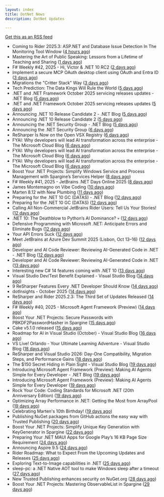 ```yaml
---
layout: index
title: DotNet News
description: DotNet Updates

---
```


[Get this as an RSS feed](/dotnet.rss)

<!-- news_marker starts -->
- Coming to Rider 2025.3: ASP.NET and Database Issue Detection In The Monitoring Tool Window ([4 hours ago](https://blog.jetbrains.com/dotnet/2025/10/20/rider-2025-3-asp-dotnet-and-database-issue-monitoring/))
- Mastering the Art of Public Speaking: Lessons from a Lifetime of Teaching and Sharing ([1 days ago](https://dotnettips.wordpress.com/2025/10/19/mastering-the-art-of-public-speaking-lessons-from-a-lifetime-of-teaching-and-sharing/))
- F# Weekly #42, 2025 - Hi, Victor &amp; .NET 10 RC2 ([2 days ago](https://dotnetkicks.com/r/732696?url=https://sergeytihon.com/2025/10/18/f-weekly-42-2025-hi-victor-net-10-rc2/))
- Implement a secure MCP OAuth desktop client using OAuth and Entra ID ([3 days ago](https://dotnetkicks.com/r/732629?url=https://damienbod.com/2025/10/16/implement-a-secure-mcp-oauth-desktop-client-using-oauth-and-entra-id/))
- Migrations the "Critter Stack" Way ([3 days ago](https://dotnetkicks.com/r/732627?url=https://jeremydmiller.com/2025/10/16/migrationsthe-critter-stack-way/))
- Tech Prediction: The Data Kings Will Rule the World ([5 days ago](https://dotnettips.wordpress.com/2025/10/15/tech-prediction-the-data-kings-will-rule-the-world/))
- .NET and .NET Framework October 2025 servicing releases updates - .NET Blog ([5 days ago](https://dotnetkicks.com/r/732496?url=https://devblogs.microsoft.com/dotnet/dotnet-and-dotnet-framework-october-2025-servicing-updates/))
- .NET and .NET Framework October 2025 servicing releases updates ([5 days ago](https://devblogs.microsoft.com/dotnet/dotnet-and-dotnet-framework-october-2025-servicing-updates/))
- Announcing .NET 10 Release Candidate 2 - .NET Blog ([5 days ago](https://dotnetkicks.com/r/732482?url=https://devblogs.microsoft.com/dotnet/dotnet-10-rc-2/))
- Announcing .NET 10 Release Candidate 2 ([5 days ago](https://devblogs.microsoft.com/dotnet/dotnet-10-rc-2/))
- Announcing the .NET Security Group - .NET Blog ([5 days ago](https://dotnetkicks.com/r/732449?url=https://devblogs.microsoft.com/dotnet/announcing-dotnet-security-group/))
- Announcing the .NET Security Group ([6 days ago](https://devblogs.microsoft.com/dotnet/announcing-dotnet-security-group/))
- ReSharper Is Now on the Open VSX Registry ([6 days ago](https://blog.jetbrains.com/dotnet/2025/10/14/resharper-open-vsx/))
- FYAI: Why developers will lead AI transformation across the enterprise  -  The Microsoft Cloud Blog ([6 days ago](https://dotnetkicks.com/r/732384?url=https://www.microsoft.com/en-us/microsoft-cloud/blog/2025/10/13/fyai-why-developers-will-lead-ai-transformation-across-the-enterprise/))
- FYAI: Why developers will lead AI transformation across the enterprise  -  The Microsoft Cloud Blog ([6 days ago](https://dotnetkicks.com/r/732383?url=https://www.microsoft.com/en-us/microsoft-cloud/blog/2025/10/13/fyai-why-developers-will-lead-ai-transformation-across-the-enterprise/))
- FYAI: Why developers will lead AI transformation across the enterprise  -  The Microsoft Cloud Blog ([6 days ago](https://dotnetkicks.com/r/732382?url=https://www.microsoft.com/en-us/microsoft-cloud/blog/2025/10/13/fyai-why-developers-will-lead-ai-transformation-across-the-enterprise/))
- Boost Your .NET Projects: Simplify Windows Service and Process Management with Spargine’s Services Helper ([8 days ago](https://dotnettips.wordpress.com/2025/10/12/boost-your-net-projects-simplify-windows-service-and-process-management-with-spargines-services-helper/))
- F# Weekly #41, 2025 - JetBrains .NET Days Online 2025 ([8 days ago](https://dotnetkicks.com/r/732324?url=https://sergeytihon.com/2025/10/11/f-weekly-41-2025-jetbrains-net-days-online-2025/))
- James Montemagno on Vibe Coding ([10 days ago](https://dotnetkicks.com/r/732297?url=https://jesseliberty.com/2025/10/10/james-montemagno-on-vibe-coding/))
- Marten 8.12 with New Plumbing ([11 days ago](https://dotnetkicks.com/r/732154?url=https://jeremydmiller.com/2025/10/08/marten-8-12-with-new-plumbing/))
- Preparing for the .NET 10 GC (DATAS) - .NET Blog ([12 days ago](https://dotnetkicks.com/r/732105?url=https://devblogs.microsoft.com/dotnet/preparing-for-dotnet-10-gc/))
- Preparing for the .NET 10 GC (DATAS) ([12 days ago](https://devblogs.microsoft.com/dotnet/preparing-for-dotnet-10-gc/))
- Calling All Non-Commercial JetBrains Rider Users: Tell Us Your Stories! ([12 days ago](https://blog.jetbrains.com/dotnet/2025/10/08/calling-all-non-commercial-rider-users/))
- .NET 10: The Deathblow to Python’s AI Dominance? 💀 ([12 days ago](https://dotnetkicks.com/r/732018?url=https://www.gapvelocity.ai/blog/dotnet10-smacks-down-python-ai))
- Defensive Programming with Microsoft .NET: Anticipate Errors and Eliminate Bugs ([12 days ago](https://dotnettips.wordpress.com/2025/10/08/defensive-programming-with-microsoft-net-anticipate-errors-and-eliminate-bugs/))
- Your API Errors Suck ([12 days ago](https://dotnetkicks.com/r/732016?url=https://codeopinion.com/your-api-errors-suck-heres-how-to-fix-them/))
- Meet JetBrains at Azure Dev Summit 2025 (Lisbon, Oct 13–16) ([12 days ago](https://blog.jetbrains.com/dotnet/2025/10/07/meet-jetbrains-at-azure-dev-summit-2025/))
- Developer and AI Code Reviewer: Reviewing AI-Generated Code in .NET - .NET Blog ([12 days ago](https://dotnetkicks.com/r/731942?url=https://devblogs.microsoft.com/dotnet/developer-and-ai-code-reviewer-reviewing-ai-generated-code-in-dotnet/))
- Developer and AI Code Reviewer: Reviewing AI-Generated Code in .NET ([13 days ago](https://devblogs.microsoft.com/dotnet/developer-and-ai-code-reviewer-reviewing-ai-generated-code-in-dotnet/))
- Interesting new C# 14 features coming with .NET 10 ([13 days ago](https://dotnetkicks.com/r/731858?url=https://thomaslevesque.com/2025/04/11/interesting-new-csharp-14-features-coming-with-net-10/))
- Visual Studio Dev/Test Benefit Explained - Visual Studio Blog ([14 days ago](https://dotnetkicks.com/r/731713?url=https://devblogs.microsoft.com/visualstudio/visual-studio-dev-test-benefit-explained/))
- 9 ReSharper Features Every .NET Developer Should Know ([14 days ago](https://blog.jetbrains.com/dotnet/2025/10/06/9-resharper-features-every-dotnet-developer-should-know/))
- dotInsights  -  October 2025 ([14 days ago](https://blog.jetbrains.com/dotnet/2025/10/06/dotinsights-october-2025/))
- ReSharper and Rider 2025.2.3: The Third Set of Updates Released ([14 days ago](https://blog.jetbrains.com/dotnet/2025/10/06/resharper-and-rider-2025-2-3/))
- F# Weekly #40, 2025 - Microsoft Agent Framework (Preview) ([14 days ago](https://dotnetkicks.com/r/731636?url=https://sergeytihon.com/2025/10/04/f-weekly-40-2025-microsoft-agent-framework-preview/))
- Boost Your .NET Projects: Secure Passwords with PBKDF2PasswordHasher in Spargine ([15 days ago](https://dotnettips.wordpress.com/2025/10/05/boost-your-net-projects-secure-passwords-with-pbkdf2passwordhasher-in-spargine/))
- Cake v5.1.0 released ([15 days ago](https://dotnetkicks.com/r/731623?url=https://cakebuild.net/blog/2025/10/cake-v5.1.0-released))
- Roadmap for AI in Visual Studio (October) - Visual Studio Blog ([16 days ago](https://dotnetkicks.com/r/731595?url=https://devblogs.microsoft.com/visualstudio/roadmap-for-ai-in-visual-studio-october/))
- VS Live! Orlando - Your Ultimate Learning Adventure - Visual Studio Blog ([18 days ago](https://dotnetkicks.com/r/731543?url=https://devblogs.microsoft.com/visualstudio/visual-studio-live-orlando-2025/))
- ReSharper and Visual Studio 2026: Day-One Compatibility, Migration Steps, and Performance Gains ([18 days ago](https://blog.jetbrains.com/dotnet/2025/10/02/resharper-and-visual-studio-2026/))
- The $150 Secret Hiding in Plain Sight - Visual Studio Blog ([19 days ago](https://dotnetkicks.com/r/731409?url=https://devblogs.microsoft.com/visualstudio/unlock-vss-benefits-myvisualstudio/))
- Introducing Microsoft Agent Framework (Preview): Making AI Agents Simple for Every Developer - .NET Blog ([19 days ago](https://dotnetkicks.com/r/731385?url=https://devblogs.microsoft.com/dotnet/introducing-microsoft-agent-framework-preview/))
- Introducing Microsoft Agent Framework (Preview): Making AI Agents Simple for Every Developer ([19 days ago](https://devblogs.microsoft.com/dotnet/introducing-microsoft-agent-framework-preview/))
- Rock Your Code: Coding Standards for Microsoft .NET (20th Anniversary Edition) ([19 days ago](https://dotnettips.wordpress.com/2025/10/01/rock-your-code-coding-standards-for-microsoft-net-20th-anniversary-edition/))
- Optimizing Array Performance in .NET: Getting the Most from ArrayPool ([19 days ago](https://dotnettips.wordpress.com/2025/10/01/optimizing-array-performance-in-net-getting-the-most-from-arraypool/))
- Celebrating Marten's 10th Birthday! ([19 days ago](https://dotnetkicks.com/r/731355?url=https://jeremydmiller.com/2025/09/30/celebrating-martens-10th-birthday/))
- Publishing NuGet packages from GitHub actions the easy way with Trusted Publishing ([20 days ago](https://andrewlock.net/easily-publishing-nuget-packages-from-github-actions-with-trusted-publishing/))
- Boost Your .NET Projects: Simplify Unique Key Generation with KeyGenerator in Spargine ([22 days ago](https://dotnettips.wordpress.com/2025/09/28/boost-your-net-projects-simplify-unique-key-generation-with-keygenerator-in-spargine/))
- Preparing Your .NET MAUI Apps for Google Play’s 16 KB Page Size Requirement ([24 days ago](https://devblogs.microsoft.com/dotnet/maui-google-play-16-kb-page-size-support/))
- Announcing Aspire 9.5 ([24 days ago](https://devblogs.microsoft.com/dotnet/announcing-dotnet-aspire-95/))
- Rider Roadmap: What to Expect From the Upcoming Updates and Releases ([25 days ago](https://blog.jetbrains.com/dotnet/2025/09/25/rider-rider-roadmap-2025-3/))
- Exploring Text-to-Image capabilities in .NET ([25 days ago](https://devblogs.microsoft.com/dotnet/explore-text-to-image-dotnet/))
- sleep-pc: a .NET Native AOT tool to make Windows sleep after a timeout ([27 days ago](https://andrewlock.net/sleep-pc-a-dotnet-tool-to-make-windows-sleep-after-a-timeout/))
- New Trusted Publishing enhances security on NuGet.org ([28 days ago](https://devblogs.microsoft.com/dotnet/enhanced-security-is-here-with-the-new-trust-publishing-on-nuget-org/))
- Boost Your .NET Projects: Mastering ObservableList in Spargine ([29 days ago](https://dotnettips.wordpress.com/2025/09/21/boost-your-net-projects-mastering-observablelist-in-spargine/))

<!-- news_marker ends -->